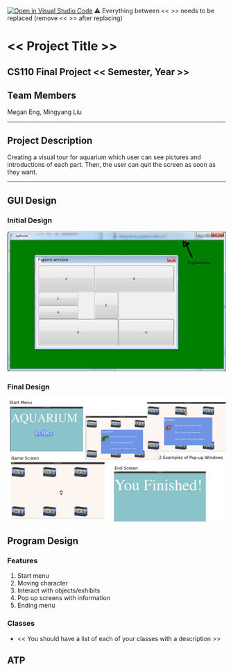 [![Open in Visual Studio Code](https://classroom.github.com/assets/open-in-vscode-718a45dd9cf7e7f842a935f5ebbe5719a5e09af4491e668f4dbf3b35d5cca122.svg)](https://classroom.github.com/online_ide?assignment_repo_id=12803302&assignment_repo_type=AssignmentRepo)
:warning: Everything between << >> needs to be replaced (remove << >> after replacing)

# << Project Title >>
## CS110 Final Project  << Semester, Year >>

## Team Members

Megan Eng, Mingyang Liu

***

## Project Description

Creating a visual tour for aquarium which user can see pictures and introductions of each part. Then, the user can quit the screen as soon as they want.

***    

## GUI Design

### Initial Design

![initial gui](assets/gui.jpg)

### Final Design

![final gui](assets/finalgui.jpg)

## Program Design

### Features

1. Start menu 
2. Moving character
3. Interact with objects/exhibits
4. Pop up screens with information
5. Ending menu

### Classes

- << You should have a list of each of your classes with a description >>

## ATP


